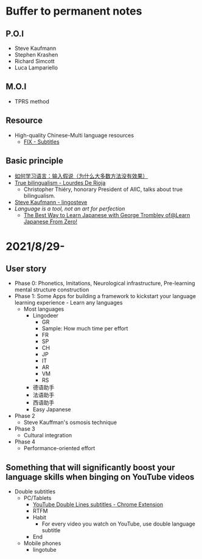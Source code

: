 # Buffer to permanent notes
## P.O.I
- Steve Kaufmann
- Stephen Krashen
- Richard Simcott
- Luca Lampariello

## M.O.I
- TPRS method

## Resource
- High-quality Chinese-Multi language resources
  - [FIX - Subtitles](http://www.zimuxia.cn/portfolio/)
## Basic principle
- [如何学习语言：输入假说（为什么大多数方法没有效果）](https://www.youtube.com/watch?v=J_EQDtpYSNM&t=523s)
- [True bilingualism - Lourdes De Rioja](https://www.youtube.com/watch?v=TC7ccUf8QmY)
  - Christopher Thiéry, honorary President of AIIC, talks about true bilingualism.
- [Steve Kaufmann - lingosteve](https://www.youtube.com/channel/UCez-2shYlHQY3LfILBuDYqQ)
- *Language is a tool, not an art for perfection*
  - [The Best Way to Learn Japanese with George Trombley of@Learn Japanese From Zero!](https://www.youtube.com/watch?v=n71mas6OuAY)

# 2021/8/29-
## User story
- Phase 0: Phonetics, Imitations, Neurological infrastructure, Pre-learning mental structure construction
- Phase 1: Some Apps for building a framework to kickstart your language learning experience - Learn any languages
  - Most languages
    - Lingodeer
      - GR
      -  Sample: How much time per effort
      - FR
      - SP
      - CH
      - JP
      - IT
      - AR
      - VM
      - RS
    - 德语助手
    - 法语助手
    - 西语助手
    - Easy Japanese
- Phase 2
  - Steve Kauffman's osmosis technique
- Phase 3
  - Cultural integration
- Phase 4
  - Performance-oriented effort
## Something that will significantly boost your language skills when binging on YouTube videos
- Double subtitles
  - PC/Tablets
    - [YouTube Double Lines subtitles - Chrome Extension](https://chrome.google.com/webstore/detail/youtube-dual-subtitles/hkbdddpiemdeibjoknnofflfgbgnebcm/related?hl=zh-CN)
    - RTFM
    - Habit
      - For every video you watch on YouTube, use double language subtitle
    - End
  - Mobile phones
    - lingotube